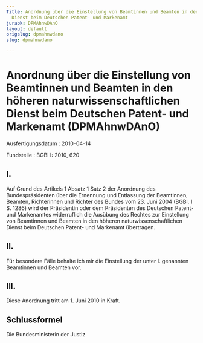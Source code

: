 ```yaml
---
Title: Anordnung über die Einstellung von Beamtinnen und Beamten in den höheren naturwissenschaftlichen
  Dienst beim Deutschen Patent- und Markenamt
jurabk: DPMAhnwDAnO
layout: default
origslug: dpmahnwdano
slug: dpmahnwdano

---
```


# Anordnung über die Einstellung von Beamtinnen und Beamten in den höheren naturwissenschaftlichen Dienst beim Deutschen Patent- und Markenamt (DPMAhnwDAnO)

Ausfertigungsdatum
:   2010-04-14

Fundstelle
:   BGBl I: 2010, 620


## I.

Auf Grund des Artikels 1 Absatz 1 Satz 2 der Anordnung des Bundespräsidenten über die Ernennung und Entlassung der Beamtinnen, Beamten, Richterinnen und Richter des Bundes vom 23. Juni 2004 (BGBl. I S. 1286) wird der Präsidentin oder dem Präsidenten des Deutschen Patent- und Markenamtes widerruflich die Ausübung des Rechtes zur Einstellung von Beamtinnen und Beamten in den höheren naturwissenschaftlichen Dienst beim Deutschen Patent- und Markenamt übertragen.


## II.

Für besondere Fälle behalte ich mir die Einstellung der unter I. genannten Beamtinnen und Beamten vor.


## III.

Diese Anordnung tritt am 1. Juni 2010 in Kraft.


## Schlussformel

Die Bundesministerin der Justiz

